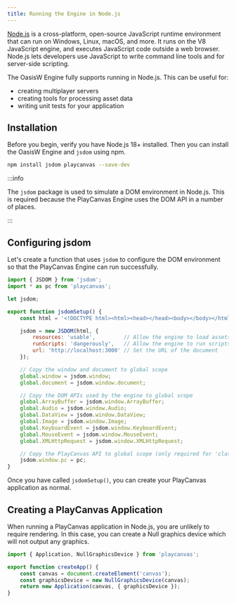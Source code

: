 ```yaml
---
title: Running the Engine in Node.js
---
```


[Node.js](https://nodejs.org/) is a cross-platform, open-source JavaScript runtime environment that can run on Windows, Linux, macOS, and more. It runs on the V8 JavaScript engine, and executes JavaScript code outside a web browser. Node.js lets developers use JavaScript to write command line tools and for server-side scripting.

The OasisW Engine fully supports running in Node.js. This can be useful for:

* creating multiplayer servers
* creating tools for processing asset data
* writing unit tests for your application

<!-- :::note

The OasisW Engine runs its own [unit tests](https://github.com/playcanvas/engine/blob/main/test/README.md) using Node.js.

::: -->

## Installation

Before you begin, verify you have Node.js 18+ installed. Then you can install the OasisW Engine and `jsdom` using npm.

```bash
npm install jsdom playcanvas --save-dev
```

:::info

The `jsdom` package is used to simulate a DOM environment in Node.js. This is required because the PlayCanvas Engine uses the DOM API in a number of places.

:::

## Configuring jsdom

Let's create a function that uses `jsdom` to configure the DOM environment so that the PlayCanvas Engine can run successfully.

```javascript
import { JSDOM } from 'jsdom';
import * as pc from 'playcanvas';

let jsdom;

export function jsdomSetup() {
    const html = '<!DOCTYPE html><html><head></head><body></body></html>';

    jsdom = new JSDOM(html, {
        resources: 'usable',         // Allow the engine to load assets
        runScripts: 'dangerously',   // Allow the engine to run scripts
        url: 'http://localhost:3000' // Set the URL of the document
    });

    // Copy the window and document to global scope
    global.window = jsdom.window;
    global.document = jsdom.window.document;

    // Copy the DOM APIs used by the engine to global scope
    global.ArrayBuffer = jsdom.window.ArrayBuffer;
    global.Audio = jsdom.window.Audio;
    global.DataView = jsdom.window.DataView;
    global.Image = jsdom.window.Image;
    global.KeyboardEvent = jsdom.window.KeyboardEvent;
    global.MouseEvent = jsdom.window.MouseEvent;
    global.XMLHttpRequest = jsdom.window.XMLHttpRequest;

    // Copy the PlayCanvas API to global scope (only required for 'classic' scripts)
    jsdom.window.pc = pc;
}
```

Once you have called `jsdomSetup()`, you can create your PlayCanvas application as normal.

## Creating a PlayCanvas Application

When running a PlayCanvas application in Node.js, you are unlikely to require rendering. In this case, you can create a Null graphics device which will not output any graphics.

```javascript
import { Application, NullGraphicsDevice } from 'playcanvas';

export function createApp() {
    const canvas = document.createElement('canvas');
    const graphicsDevice = new NullGraphicsDevice(canvas);
    return new Application(canvas, { graphicsDevice });
}
```
